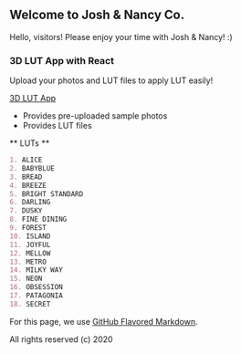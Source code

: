 ## Welcome to Josh & Nancy Co.

Hello, visitors! Please enjoy your time with Josh & Nancy! :)

### 3D LUT App with React

Upload your photos and LUT files to apply LUT easily!

[3D LUT App](https://joshandnancy.github.io/3d-lut-react/)

- Provides pre-uploaded sample photos
- Provides LUT files

** LUTs **
```markdown
1. ALICE
2. BABYBLUE
3. BREAD
4. BREEZE
5. BRIGHT STANDARD
6. DARLING
7. DUSKY
8. FINE DINING
9. FOREST
10. ISLAND
11. JOYFUL
12. MELLOW
13. METRO
14. MILKY WAY
15. NEON
16. OBSESSION
17. PATAGONIA
18. SECRET

```

For this page, we use [GitHub Flavored Markdown](https://guides.github.com/features/mastering-markdown/).

All rights reserved (c) 2020

